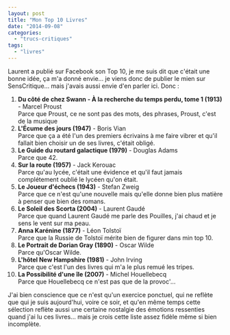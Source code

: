 ```yaml
---
layout: post
title: "Mon Top 10 Livres"
date: "2014-09-08"
categories: 
  - "trucs-critiques"
tags: 
  - "livres"
---
```


Laurent a publié sur Facebook son Top 10, je me suis dit que c'était une bonne idée, ça m'a donné envie... je viens donc de publier le mien sur SensCritique... mais j'avais aussi envie d'en parler ici. Donc :

1. **Du côté de chez Swann - À la recherche du temps perdu, tome 1 (1913)** - Marcel Proust  
    Parce que Proust, ce ne sont pas des mots, des phrases, Proust, c'est de la musique
2. **L'Écume des jours (1947)** - Boris Vian  
    Parce que ça a été l'un des premiers écrivains à me faire vibrer et qu'il fallait bien choisir un de ses livres, c'était obligé.
3. **Le Guide du routard galactique (1979)** - Douglas Adams  
    Parce que 42.
4. **Sur la route (1957)** - Jack Kerouac  
    Parce qu'au lycée, c'était une évidence et qu'il faut jamais complétement oublié le lycéen qu'on était.
5. **Le Joueur d'échecs (1943)** - Stefan Zweig  
    Parce que ce n'est qu'une nouvelle mais qu'elle donne bien plus matière à penser que bien des romans.
6. **Le Soleil des Scorta (2004)** - Laurent Gaudé  
    Parce que quand Laurent Gaudé me parle des Pouilles, j'ai chaud et je sens le vent sur ma peau.
7. **Anna Karénine (1877)** - Léon Tolstoï  
    Parce que la Russie de Tolstoï mérite bien de figurer dans min top 10.
8. **Le Portrait de Dorian Gray (1890)** - Oscar Wilde  
    Parce qu'Oscar Wilde.
9. **L'hôtel New Hampshire (1981)** - John Irving  
    Parce que c'est l'un des livres qui m'a le plus remué les tripes.
10. **La Possibilité d'une île (2007)** - Michel Houellebecq  
    Parce que Houellebecq ce n'est pas que de la provoc'...

J'ai bien conscience que ce n'est qu'un exercice ponctuel, qui ne reflète que qui je suis aujourd'hui, voire ce soir, et qu'en même temps cette sélection reflète aussi une certaine nostalgie des émotions ressenties quand j'ai lu ces livres... mais je crois cette liste assez fidèle même si bien incomplète.
